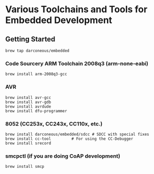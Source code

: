 Various Toolchains and Tools for Embedded Development
=====================================================

## Getting Started ##

	brew tap darconeous/embedded

### Code Sourcery ARM Toolchain 2008q3 (arm-none-eabi) ###

	brew install arm-2008q3-gcc

### AVR ###

	brew install avr-gcc
	brew install avr-gdb
	brew install avrdude
	brew install dfu-programmer

### 8052 (CC253x, CC243x, CC110x, etc.) ###

	brew install darconeous/embedded/sdcc # SDCC with special fixes
	brew install cc-tool         # For using the CC-Debugger
	brew install srecord

### smcpctl (if you are doing CoAP development) ###

	brew install smcp


